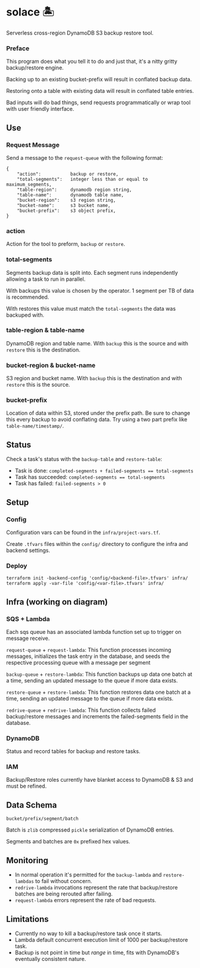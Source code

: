 # solace 🏝
Serverless cross-region DynamoDB S3 backup restore tool.

### Preface

This program does what you tell it to do and just that, it's a nitty gritty backup/restore engine.

Backing up to an existing bucket-prefix will result in conflated backup data.

Restoring onto a table with existing data will result in conflated table entries.

Bad inputs will do bad things, send requests programmatically or wrap tool with user friendly interface.

## Use

### Request Message

Send a message to the `request-queue` with the following format:

```
{
    "action":           backup or restore,
    "total-segments":   integer less than or equal to maximum_segments,
    "table-region":     dynamodb region string,
    "table-name":       dynamodb table name,
    "bucket-region":    s3 region string,
    "bucket-name":      s3 bucket name,
    "bucket-prefix":    s3 object prefix,
}
```

### action

Action for the tool to preform, `backup` or `restore`.

### total-segments

Segments backup data is split into. Each segment runs independently allowing a task to run in parallel.

With backups this value is chosen by the operator. 1 segment per TB of data is recommended.

With restores this value must match the `total-segments` the data was backuped with.

### table-region & table-name

DynamoDB region and table name. With `backup` this is the source and with `restore` this is the destination.

### bucket-region & bucket-name

S3 region and bucket name. With `backup` this is the destination and with `restore` this is the source.

### bucket-prefix

Location of data within S3, stored under the prefix path. Be sure to change this every backup to avoid conflating data. Try using a two part prefix like `table-name/timestamp/`.


## Status

Check a task's status with the `backup-table` and `restore-table`:

* Task is done: `completed-segments + failed-segments == total-segments`
* Task has succeeded: `completed-segments == total-segments`
* Task has failed: `failed-segments > 0`

## Setup

### Config

Configuration vars can be found in the `infra/project-vars.tf`.

Create `.tfvars` files within the `config/` directory to configure the infra and backend settings.

### Deploy

```
terraform init -backend-config 'config/<backend-file>.tfvars' infra/
terraform apply -var-file 'config/<var-file>.tfvars' infra/
```

## Infra (working on diagram)

### SQS + Lambda

Each sqs queue has an associated lambda function set up to trigger on message receive.

`request-queue` + `request-lambda`: This function processes incoming messages, initializes the task entry in the database, and seeds the respective processing queue with a message per segment

`backup-queue` + `restore-lambda`: This function backups up data one batch at a time, sending an updated message to the queue if more data exists.

`restore-queue` + `restore-lambda`: This function restores data one batch at a time, sending an updated message to the queue if more data exists.

`redrive-queue` + `redrive-lambda`: This function collects failed backup/restore messages and increments the failed-segments field in the database.


### DynamoDB

Status and record tables for backup and restore tasks.

### IAM

Backup/Restore roles currently have blanket access to DynamoDB & S3 and must be refined.

## Data Schema

```
bucket/prefix/segment/batch
```

Batch is `zlib` compressed `pickle` serialization of DynamoDB entries.

Segments and batches are `0x` prefixed hex values.

## Monitoring
- In normal operation it's permitted for the `backup-lambda` and `restore-lambdas` to fail without concern.
- `redrive-lambda` invocations represent the rate that backup/restore batches are being rerouted after failing.
- `request-lambda` errors represent the rate of bad requests.


## Limitations
- Currently no way to kill a backup/restore task once it starts.
- Lambda default concurrent execution limit of 1000 per backup/restore task.
- Backup is not point in time but _range_ in time, fits with DynamoDB's eventually consistent nature.
